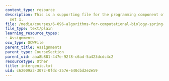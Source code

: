 ```yaml
---
content_type: resource
description: This is a supporting file for the programming component of the problem
  set 1.
file: /media/courses/6-096-algorithms-for-computational-biology-spring-2005/c62009a3307c0fdc257e640cbd2e2e59_intergenic.txt
file_type: text/plain
learning_resource_types:
- Assignments
ocw_type: OCWFile
parent_title: Assignments
parent_type: CourseSection
parent_uid: aaa8b881-447e-92f8-c6ad-5a423dcdc4c2
resourcetype: Other
title: intergenic.txt
uid: c62009a3-307c-0fdc-257e-640cbd2e2e59
---
```

